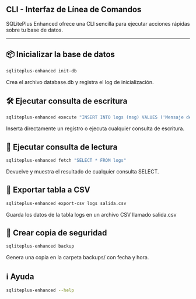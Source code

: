 ## CLI - Interfaz de Línea de Comandos

SQLitePlus Enhanced ofrece una CLI sencilla para ejecutar acciones rápidas sobre tu base de datos.

---

## 📦 Inicializar la base de datos

```bash
sqliteplus-enhanced init-db
```
Crea el archivo database.db y registra el log de inicialización.

## 🛠 Ejecutar consulta de escritura

```bash
sqliteplus-enhanced execute "INSERT INTO logs (msg) VALUES ('Mensaje desde CLI')"
```

Inserta directamente un registro o ejecuta cualquier consulta de escritura.

## 🔎 Ejecutar consulta de lectura

````bash
sqliteplus-enhanced fetch "SELECT * FROM logs"
````

Devuelve y muestra el resultado de cualquier consulta SELECT.

## 🧾 Exportar tabla a CSV

````bash
sqliteplus-enhanced export-csv logs salida.csv
````

Guarda los datos de la tabla logs en un archivo CSV llamado salida.csv

## 💾 Crear copia de seguridad

````bash
sqliteplus-enhanced backup
````
Genera una copia en la carpeta backups/ con fecha y hora.

## ℹ️ Ayuda

````bash
sqliteplus-enhanced --help
````
